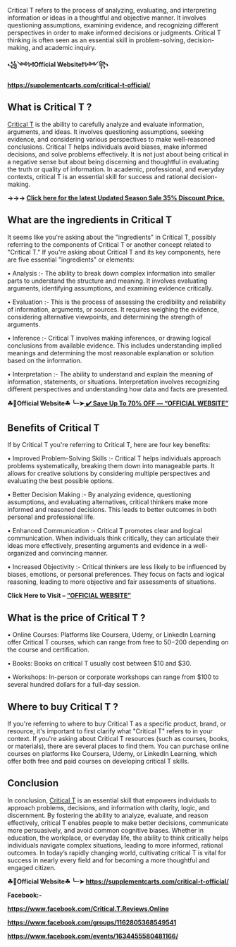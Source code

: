 Critical T refers to the process of analyzing, evaluating, and interpreting information or ideas in a thoughtful and objective manner. It involves questioning assumptions, examining evidence, and recognizing different perspectives in order to make informed decisions or judgments. Critical T thinking is often seen as an essential skill in problem-solving, decision-making, and academic inquiry. 

**꧁༺✨❗Official Website❗✨༻꧂**

**https://supplementcarts.com/critical-t-official/**

## What is Critical T ?

[Critical T](https://healthquerys.com/critical-t-reviews/) is the ability to carefully analyze and evaluate information, arguments, and ideas. It involves questioning assumptions, seeking evidence, and considering various perspectives to make well-reasoned conclusions. Critical T helps individuals avoid biases, make informed decisions, and solve problems effectively. It is not just about being critical in a negative sense but about being discerning and thoughtful in evaluating the truth or quality of information. In academic, professional, and everyday contexts, critical T is an essential skill for success and rational decision-making.

**→→→ [Click here for the latest Updated Season Sale 35% Discount Price.](https://supplementcarts.com/critical-t-official/)**

## What are the ingredients in Critical T 

It seems like you're asking about the "ingredients" in Critical T, possibly referring to the components of Critical T or another concept related to "Critical T." If you're asking about Critical T and its key components, here are five essential "ingredients" or elements:

•	Analysis :- The ability to break down complex information into smaller parts to understand the structure and meaning. It involves evaluating arguments, identifying assumptions, and examining evidence critically.

•	Evaluation :- This is the process of assessing the credibility and reliability of information, arguments, or sources. It requires weighing the evidence, considering alternative viewpoints, and determining the strength of arguments.

•	Inference :- Critical T involves making inferences, or drawing logical conclusions from available evidence. This includes understanding implied meanings and determining the most reasonable explanation or solution based on the information.

•	Interpretation :- The ability to understand and explain the meaning of information, statements, or situations. Interpretation involves recognizing different perspectives and understanding how data and facts are presented.

**☘📣Official Website☘ ╰┈➤[ ✔️ Save Up To 70% OFF — “OFFICIAL WEBSITE”](https://supplementcarts.com/critical-t-official/)**

## Benefits of Critical T 

If by Critical T you're referring to Critical T, here are four key benefits:

•	Improved Problem-Solving Skills :- Critical T helps individuals approach problems systematically, breaking them down into manageable parts. It allows for creative solutions by considering multiple perspectives and evaluating the best possible options.

•	Better Decision Making :- By analyzing evidence, questioning assumptions, and evaluating alternatives, critical thinkers make more informed and reasoned decisions. This leads to better outcomes in both personal and professional life.

•	Enhanced Communication :- Critical T promotes clear and logical communication. When individuals think critically, they can articulate their ideas more effectively, presenting arguments and evidence in a well-organized and convincing manner.

•	Increased Objectivity :- Critical thinkers are less likely to be influenced by biases, emotions, or personal preferences. They focus on facts and logical reasoning, leading to more objective and fair assessments of situations.

**Click Here to Visit – [“OFFICIAL WEBSITE”](https://supplementcarts.com/critical-t-official/)**

## What is the price of Critical T ?

•	Online Courses: Platforms like Coursera, Udemy, or LinkedIn Learning offer Critical T courses, which can range from free to $50-$200 depending on the course and certification.

•	Books: Books on critical T usually cost between $10 and $30.

•	Workshops: In-person or corporate workshops can range from $100 to several hundred dollars for a full-day session.


## Where to buy Critical T ?

If you're referring to where to buy Critical T as a specific product, brand, or resource, it's important to first clarify what "Critical T" refers to in your context. If you're asking about Critical T resources (such as courses, books, or materials), there are several places to find them. You can purchase online courses on platforms like Coursera, Udemy, or LinkedIn Learning, which offer both free and paid courses on developing critical T skills. 


## Conclusion 

In conclusion, [Critical T](https://healthquerys.com/critical-t-reviews/) is an essential skill that empowers individuals to approach problems, decisions, and information with clarity, logic, and discernment. By fostering the ability to analyze, evaluate, and reason effectively, critical T enables people to make better decisions, communicate more persuasively, and avoid common cognitive biases. Whether in education, the workplace, or everyday life, the ability to think critically helps individuals navigate complex situations, leading to more informed, rational outcomes. In today’s rapidly changing world, cultivating critical T is vital for success in nearly every field and for becoming a more thoughtful and engaged citizen.

**☘📣Official Website☘ ╰┈➤ https://supplementcarts.com/critical-t-official/**

**Facebook:-**

**https://www.facebook.com/Critical.T.Reviews.Online**

**https://www.facebook.com/groups/1162805368549541**

**https://www.facebook.com/events/1634455580481166/**
